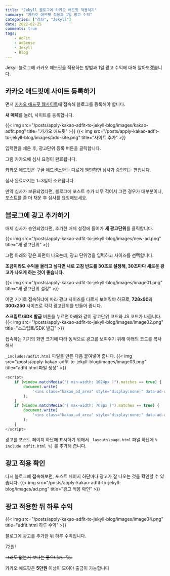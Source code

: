 ```yaml
---
title: "Jekyll 블로그에 카카오 애드핏 적용하기"
summary: "카카오 애드핏 적용과 1일 광고 수익"
categories: ["강좌", "Jekyll"]
date: 2022-02-25
comments: true
tags:
    - AdFit
    - AdSense
    - Jekyll
    - Blog
---
```


Jekyll 블로그에 카카오 애드핏을 적용하는 방법과 1일 광고 수익에 대해 알아보겠습니다.

## 카카오 애드핏에 사이트 등록하기

먼저 [카카오 애드핏 웹사이트](https://adfit.kakao.com/ad/media)에 접속해 블로그를 등록해야 합니다.

**새 매체**를 눌러, 사이트를 등록합니다.

{{< img src="/posts/apply-kakao-adfit-to-jekyll-blog/images/kakao-adfit.png" title="카카오 애드핏" >}}
{{< img src="/posts/apply-kakao-adfit-to-jekyll-blog/images/add-site.png" title="사이트 추가" >}}

입력란을 채운 후, 광고단위 등록 버튼을 클릭합니다.

그럼 카카오에 심사 요청이 완료됩니다.

카카오 애드핏은 구글 애드센스와는 다르게 웬만하면 심사가 승인되는 편입니다.

심사 완료까지는 1~3일이 소요됩니다.

만약 심사가 보류되었다면, 블로그에 포스트 수가 너무 적어서 그런 경우가 대부분이니, 포스트를 좀 더 채운 후 심사를 요청해보세요.

## 블로그에 광고 추가하기

매체 심사가 승인되었다면, 추가한 매체 설정에 들어가 **새 광고단위**를 클릭합니다.

{{< img src="/posts/apply-kakao-adfit-to-jekyll-blog/images/new-ad.png" title="새 광고단위" >}}

그럼 아래와 같은 화면이 나오는데, 광고 단위명을 입력하고 사이즈를 선택합니다.

**조금이라도 수익을 올리고 싶다면 새로 고침 빈도를 30초로 설정해, 30초마다 새로운 광고가 나오게 하는 것이 좋습니다.**

{{< img src="/posts/apply-kakao-adfit-to-jekyll-blog/images/image01.png" title="새 광고단위 설정" >}}

어떤 기기로 접속하냐에 따라 광고 사이즈를 다르게 보여줘야 하므로, **728x90**과 **300x250** 사이즈로 각각 광고단위를 만들어 줍니다.

**스크립트/SDK 발급** 버튼을 누르면 아래와 같이 광고단위 코드와 JS 코드가 나옵니다.
{{< img src="/posts/apply-kakao-adfit-to-jekyll-blog/images/image02.png" title="스크립트/SDK 발급" >}}

접속하는 기기의 화면 크기에 따라 동적으로 광고를 보여주기 위해 아래의 코드를 복사해서

`_includes/adfit.html` 파일을 만든 다음 붙여넣어 줍니다.
{{< img src="/posts/apply-kakao-adfit-to-jekyll-blog/images/image03.png" title="adfit.html 파일 생성" >}}

```javascript
<script>
	if (window.matchMedia("( min-width: 1024px )").matches == true) {
		document.write(
			'<ins class="kakao_ad_area" style="display:none;" data-ad-unit="728x90 광고단위 코드" data-ad-width="728" data-ad-height="90"></ins><script type="text/javascript" src="//t1.daumcdn.net/kas/static/ba.min.js" async><\/script>'
		);
	}
	if (window.matchMedia("( max-width: 768px )").matches == true) {
		document.write(
			'<ins class="kakao_ad_area" style="display:none;" data-ad-unit="300x250 광고단위 코드"" data-ad-width="300" data-ad-height="250"></ins><script type="text/javascript" src="//t1.daumcdn.net/kas/static/ba.min.js" async><\/script>'
		);
	}
</script>
```

광고를 포스트 페이지 하단에 표시하기 위해서 `_layouts\page.html` 파일 하단에 `% include adfit.html %}` 를 추가해 줍니다.

## 광고 적용 확인

다시 블로그에 접속해보면, 포스트 페이지 하단마다 광고가 잘 나오는 것을 확인할 수 있습니다.
{{< img src="/posts/apply-kakao-adfit-to-jekyll-blog/images/ad.png" title="광고 적용 확인" >}}

## 광고 적용한 뒤 하루 수익

{{< img src="/posts/apply-kakao-adfit-to-jekyll-blog/images/image04.png" title="adfit.html 하루 수익" >}}

블로그에 광고를 추가한 뒤 하루 수익입니다.

72원!

~~그래도 없는거 보다는 좋으니까.. 뭐..~~

카카오 애드핏은 **5만원** 이상이 모여야 출금이 가능합니다

